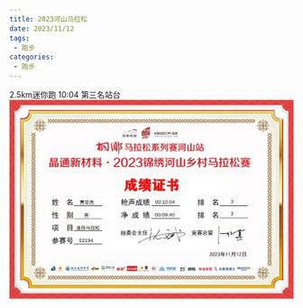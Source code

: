 ```yaml
---
title: 2023河山马拉松
date: 2023/11/12
tags: 
 - 跑步
categories:
 - 跑步
---
```


2.5km迷你跑 10:04 第三名站台
<img src="./img/8.png"/>